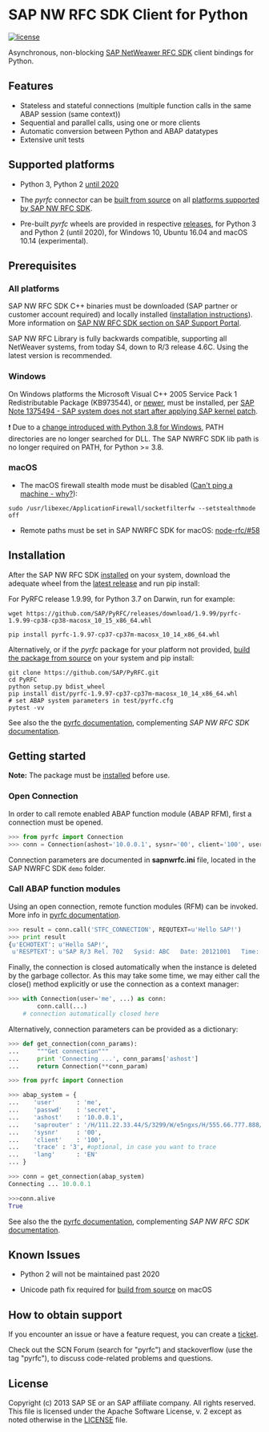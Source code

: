 # SAP NW RFC SDK Client for Python

[![license](https://img.shields.io/badge/License-Apache%202.0-blue.svg)](https://opensource.org/licenses/Apache-2.0)

Asynchronous, non-blocking [SAP NetWeawer RFC SDK](https://support.sap.com/en/products/connectors/nwrfcsdk.html) client bindings for Python.

## Features

* Stateless and stateful connections (multiple function calls in the same ABAP session (same context))
* Sequential and parallel calls, using one or more clients
* Automatic conversion between Python and ABAP datatypes
* Extensive unit tests

## Supported platforms

* Python 3, Python 2 [until 2020](https://pythonclock.org/)

* The _pyrfc_ connector can be [built from source](http://sap.github.io/PyRFC/build.html) on all [platforms supported by SAP NW RFC SDK](https://launchpad.support.sap.com/#/notes/2573790).

* Pre-built _pyrfc_ wheels are provided in respective [releases](https://github.com/SAP/PyRFC/releases), for Python 3 and Python 2 (until 2020), for Windows 10, Ubuntu 16.04 and macOS 10.14 (experimental).

## Prerequisites

### All platforms

SAP NW RFC SDK C++ binaries must be downloaded (SAP partner or customer account required) and locally installed ([installation instructions](http://sap.github.io/PyRFC/install.html#sap-nw-rfc-library-installation)). More information on [SAP NW RFC SDK section on SAP Support Portal](https://support.sap.com/en/product/connectors/nwrfcsdk.html).

SAP NW RFC Library is fully backwards compatible, supporting all NetWeaver systems, from today S4, down to R/3 release 4.6C. Using the latest version is recommended.

### Windows

On Windows platforms the Microsoft Visual C++ 2005 Service Pack 1 Redistributable Package (KB973544), or [newer](https://www.microsoft.com/en-us/download/details.aspx?id=48145), must be installed, per [SAP Note 1375494 - SAP system does not start after applying SAP kernel patch](https://launchpad.support.sap.com/#/notes/1375494).

:exclamation: Due to a [change introduced with Python 3.8 for Windows](https://docs.python.org/3.8/whatsnew/3.8.html#bpo-36085-whatsnew), PATH directories are no longer searched for DLL. The SAP NWRFC SDK lib path is no longer required on PATH, for Python >= 3.8.

### macOS

* The macOS firewall stealth mode must be disabled ([Can't ping a machine - why?](https://discussions.apple.com/thread/2554739)):

```shell
sudo /usr/libexec/ApplicationFirewall/socketfilterfw --setstealthmode off
```

* Remote paths must be set in SAP NWRFC SDK for macOS: [node-rfc/#58](https://github.com/SAP/node-rfc/issues/58#issuecomment-446544151)

## Installation

After the SAP NW RFC SDK [installed](#prerequisites) on your system, download the adequate wheel from the [latest release](https://github.com/SAP/PyRFC/releases/latest) and run pip install:

For PyRFC release 1.9.99, for Python 3.7 on Darwin, run for example:

```shell
wget https://github.com/SAP/PyRFC/releases/download/1.9.99/pyrfc-1.9.99-cp38-cp38-macosx_10_15_x86_64.whl

pip install pyrfc-1.9.97-cp37-cp37m-macosx_10_14_x86_64.whl
```

Alternatively, or if the _pyrfc_ package for your platform not provided, [build the package from source](http://sap.github.io/PyRFC/build.html) on your system and pip install:

```shell
git clone https://github.com/SAP/PyRFC.git
cd PyRFC
python setup.py bdist_wheel
pip install dist/pyrfc-1.9.97-cp37-cp37m-macosx_10_14_x86_64.whl
# set ABAP system parameters in test/pyrfc.cfg
pytest -vv
```

See also the the [pyrfc documentation](http://sap.github.io/PyRFC),
complementing _SAP NW RFC SDK_ [documentation](https://support.sap.com/nwrfcsdk).

## Getting started

**Note:** The package must be [installed](#installation) before use.

### Open Connection

In order to call remote enabled ABAP function module (ABAP RFM), first a connection must be opened.

```python
>>> from pyrfc import Connection
>>> conn = Connection(ashost='10.0.0.1', sysnr='00', client='100', user='me', passwd='secret')
```

Connection parameters are documented in **sapnwrfc.ini** file, located in the SAP NWRFC SDK `demo` folder.

### Call ABAP function modules

Using an open connection, remote function modules (RFM) can be invoked. More info in [pyrfc documentation](http://sap.github.io/PyRFC/client.html#client-scenariol).

```python
>>> result = conn.call('STFC_CONNECTION', REQUTEXT=u'Hello SAP!')
>>> print result
{u'ECHOTEXT': u'Hello SAP!',
 u'RESPTEXT': u'SAP R/3 Rel. 702   Sysid: ABC   Date: 20121001   Time: 134524   Logon_Data: 100/ME/E'}
```

Finally, the connection is closed automatically when the instance is deleted by the garbage collector. As this may take some time, we may either call the close() method explicitly or use the connection as a context manager:

```python
>>> with Connection(user='me', ...) as conn:
        conn.call(...)
    # connection automatically closed here
```

Alternatively, connection parameters can be provided as a dictionary:

```python
>>> def get_connection(conn_params):
...     """Get connection"""
...     print 'Connecting ...', conn_params['ashost']
...     return Connection(**conn_param)

>>> from pyrfc import Connection

>>> abap_system = {
...    'user'      : 'me',
...    'passwd'    : 'secret',
...    'ashost'    : '10.0.0.1',
...    'saprouter' : '/H/111.22.33.44/S/3299/W/e5ngxs/H/555.66.777.888/H/',
...    'sysnr'     : '00',
...    'client'    : '100',
...    'trace' : '3', #optional, in case you want to trace
...    'lang'      : 'EN'
... }

>>> conn = get_connection(abap_system)
Connecting ... 10.0.0.1

>>>conn.alive
True
```

See also the the [pyrfc documentation](http://sap.github.io/PyRFC),
complementing _SAP NW RFC SDK_ [documentation](https://support.sap.com/nwrfcsdk).

## Known Issues

* Python 2 will not be maintained past 2020

* Unicode path fix required for [build from source](http://sap.github.io/PyRFC/build.html) on macOS

## How to obtain support

If you encounter an issue or have a feature request, you can create a [ticket](https://github.com/SAP/PyRFC/issues).

Check out the SCN Forum (search for "pyrfc") and stackoverflow (use the tag "pyrfc"), to discuss code-related problems and questions.

## License

Copyright (c) 2013 SAP SE or an SAP affiliate company. All rights reserved. This file is licensed under the Apache Software License, v. 2 except as noted otherwise in the [LICENSE](LICENSE) file.
